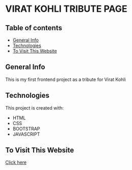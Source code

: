 # VIRAT KOHLI TRIBUTE PAGE 
## Table of contents
* [General Info](#general-info)
* [Technologies](#technologies)
* [To Visit This Website](#dovisit)
  
## General Info
This is my first frontend project as a tribute for Virat Kohli 

## Technologies
This project is created with:
* HTML
* CSS
* BOOTSTRAP
* JAVASCRIPT

## To Visit This Website

[Click here](https://vicky-at-web.github.io/viratkohli18/viraat2.html)
